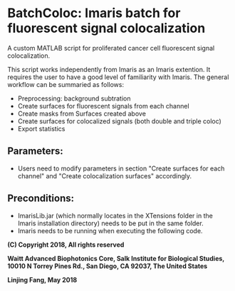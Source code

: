 # BatchColoc: Imaris batch for fluorescent signal colocalization
A custom MATLAB script for proliferated cancer cell fluorescent signal 
colocalization. 

This script works independently from Imaris as an Imaris extention. It 
requires the user to have a good level of familiarity with Imaris.
The general workflow can be summaried as follows:
  - Preprocessing: background subtration
  - Create surfaces for fluorescent signals from each channel
  - Create masks from Surfaces created above
  - Create surfaces for colocalized signals (both double and triple coloc)
  - Export statistics 

## Parameters:
  - Users need to modify parameters in section "Create surfaces for each
    channel" and "Create colocalization surfaces" accordingly.

## Preconditions:
  - ImarisLib.jar (which normally locates in the XTensions folder in the
    Imaris installation directory) needs to be put in the same folder.
  - Imaris needs to be running when executing the following code. 

**(C) Copyright 2018, All rights reserved**          

**Waitt Advanced Biophotonics Core, Salk Institute for Biological Studies, 10010 N Torrey Pines Rd., San Diego, CA 92037, The United States**

**Linjing Fang, May 2018**
